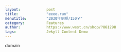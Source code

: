 ```yaml
---
layout:            post
title:             "eeee.run"
menutitle:         "2030年到期/150￥"
category:          Features
author:            https://www.west.cn/shop/?861298
tags:              Jekyll Content Demo
---
```


domain

